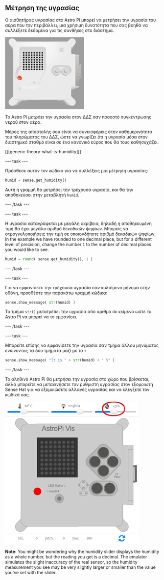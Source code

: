 ## Μέτρηση της υγρασίας

Ο αισθητήρας υγρασίας στο Astro Pi μπορεί να μετρήσει την υγρασία του αέρα που τον περιβάλλει, μια χρήσιμη δυνατότητα που σας βοηθά να συλλέξετε δεδομένα για τις συνθήκες στο διάστημα.

![The Trinket Sense HAT emulator running a sample program which scrolls the humidity value across the LED matrix using white letters](images/M0_3.gif)

Το Astro Pi μετράει την υγρασία στον ΔΔΣ σαν ποσοστό συγκέντρωσης νερού στον αέρα.

Μέρος της αποστολής σου είναι να συνεισφέρεις στην καθημερινότητα του πληρώματος του ΔΔΣ, ώστε να γνωρίζει ότι η υγρασία μέσα στον διαστημικό σταθμό είναι σε ένα κανονικό εύρος που θα τους καθησυχάζει.

[[[generic-theory-what-is-humidity]]]

--- task ---

Πρόσθεσε αυτόν τον κώδικα για να συλλέξεις μια μέτρηση υγρασίας:

```python
humid = sense.get_humidity()
```

Αυτή η γραμμή θα μετρήσει την τρέχουσα υγρασία, και θα την αποθηκεύσει στην μεταβλητή `humid`.

--- /task ---

--- task ---

Η υγρασία καταγράφεται με μεγάλη ακρίβεια, δηλαδή η αποθηκευμένη τιμή θα έχει μεγάλο αριθμό δεκαδικών ψηφίων. Μπορείς να στρογγυλοποιήσεις την τιμή σε οποιονδήποτε αριθμό δεκαδικών ψηφίων. In the example we have rounded to one decimal place, but for a different level of precision, change the number `1` to the number of decimal places you would like to see.

```python
humid = round( sense.get_humidity(), 1 )
```

--- /task ---

--- task ---

Για να εμφανίσετε την τρέχουσα υγρασία σαν κυλιόμενο μήνυμα στην οθόνη, προσθέστε την παρακάτω γραμμή κώδικα:

```python
sense.show_message( str(humid) )
```

Το τμήμα `str()` μετατρέπει την υγρασία απο αριθμό σε κείμενο ωστε το Astro Pi να μπορεί να το εμφανίσει.

--- /task ---

--- task ---

Μπορείτε επίσης να εμφανίσετε την υγρασία σαν τμήμα άλλου μηνύματος ενώνοντας τα δύο τμήματα μαζί με το `+`.

```python
sense.show_message( "It is " + str(humid) + " %" )
```

--- /task ---

Το αληθινό Astro Pi θα μετρήσει την υγρασία στο χώρο που βρίσκεται, αλλά μπορείτε να μετακινήσετε τον ρυθμιστή υγρασίας στον εξομοιωτή Sense Hat για να εξομοιώσετε αλλαγές υγρασίας και να ελέγξετε τον κώδικά σας.

![A labelled screenshot of the Sense HAT emulator with the code window on the left and the emulator on the right. The slider used to adjust the humidity is circled in the top right corner](images/humidity-slider.png)

**Note:** You might be wondering why the humidity slider displays the humidity as a whole number, but the reading you get is a decimal. The emulator simulates the slight inaccuracy of the real sensor, so the humidity measurement you see may be very slightly larger or smaller than the value you've set with the slider.
